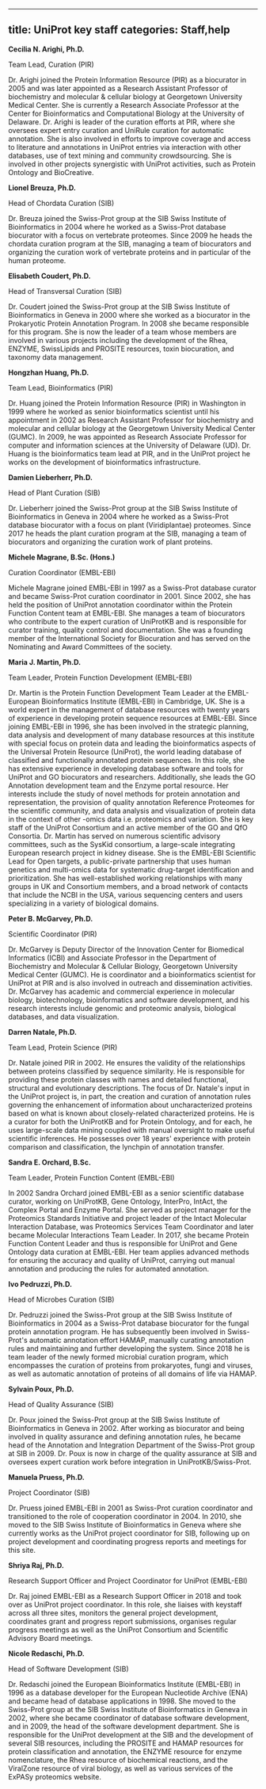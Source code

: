 
---
title: UniProt key staff
categories: Staff,help
---

**Cecilia N. Arighi, Ph.D.**  
  
Team Lead, Curation (PIR)  
  
Dr. Arighi joined the Protein Information Resource (PIR) as a biocurator in 2005 and was later appointed as a Research Assistant Professor of biochemistry and molecular & cellular biology at Georgetown University Medical Center. She is currently a Research Associate Professor at the Center for Bioinformatics and Computational Biology at the University of Delaware. Dr. Arighi is leader of the curation efforts at PIR, where she oversees expert entry curation and UniRule curation for automatic annotation. She is also involved in efforts to improve coverage and access to literature and annotations in UniProt entries via interaction with other databases, use of text mining and community crowdsourcing. She is involved in other projects synergistic with UniProt activities, such as Protein Ontology and BioCreative.

**Lionel Breuza, Ph.D.**  
  
Head of Chordata Curation (SIB)  
  
Dr. Breuza joined the Swiss-Prot group at the SIB Swiss Institute of Bioinformatics in 2004 where he worked as a Swiss-Prot database biocurator with a focus on vertebrate proteomes. Since 2009 he heads the chordata curation program at the SIB, managing a team of biocurators and organizing the curation work of vertebrate proteins and in particular of the human proteome.

**Elisabeth Coudert, Ph.D.**  
  
Head of Transversal Curation (SIB)  
  
Dr. Coudert joined the Swiss-Prot group at the SIB Swiss Institute of Bioinformatics in Geneva in 2000 where she worked as a biocurator in the Prokaryotic Protein Annotation Program. In 2008 she became responsible for this program. She is now the leader of a team whose members are involved in various projects including the development of the Rhea, ENZYME, SwissLipids and PROSITE resources, toxin biocuration, and taxonomy data management.

**Hongzhan Huang, Ph.D.**  
  
Team Lead, Bioinformatics (PIR)  
  
Dr. Huang joined the Protein Information Resource (PIR) in Washington in 1999 where he worked as senior bioinformatics scientist until his appointment in 2002 as Research Assistant Professor for biochemistry and molecular and cellular biology at the Georgetown University Medical Center (GUMC). In 2009, he was appointed as Research Associate Professor for computer and information sciences at the University of Delaware (UD). Dr. Huang is the bioinformatics team lead at PIR, and in the UniProt project he works on the development of bioinformatics infrastructure.

**Damien Lieberherr, Ph.D.**  
  
Head of Plant Curation (SIB)  
  
Dr. Lieberherr joined the Swiss-Prot group at the SIB Swiss Institute of Bioinformatics in Geneva in 2004 where he worked as a Swiss-Prot database biocurator with a focus on plant (Viridiplantae) proteomes. Since 2017 he heads the plant curation program at the SIB, managing a team of biocurators and organizing the curation work of plant proteins.

**Michele Magrane, B.Sc. (Hons.)**  
  
Curation Coordinator (EMBL-EBI)  
  
Michele Magrane joined EMBL-EBI in 1997 as a Swiss-Prot database curator and became Swiss-Prot curation coordinator in 2001. Since 2002, she has held the position of UniProt annotation coordinator within the Protein Function Content team at EMBL-EBI. She manages a team of biocurators who contribute to the expert curation of UniProtKB and is responsible for curator training, quality control and documentation. She was a founding member of the International Society for Biocuration and has served on the Nominating and Award Committees of the society.

**Maria J. Martin, Ph.D.**  
  
Team Leader, Protein Function Development (EMBL-EBI)  
  
Dr. Martin is the Protein Function Development Team Leader at the EMBL-European Bioinformatics Institute (EMBL-EBI) in Cambridge, UK. She is a world expert in the management of database resources with twenty years of experience in developing protein sequence resources at EMBL-EBI. Since joining EMBL-EBI in 1996, she has been involved in the strategic planning, data analysis and development of many database resources at this institute with special focus on protein data and leading the bioinformatics aspects of the Universal Protein Resource (UniProt), the world leading database of classified and functionally annotated protein sequences. In this role, she has extensive experience in developing database software and tools for UniProt and GO biocurators and researchers. Additionally, she leads the GO Annotation development team and the Enzyme portal resource. Her interests include the study of novel methods for protein annotation and representation, the provision of quality annotation Reference Proteomes for the scientific community, and data analysis and visualization of protein data in the context of other -omics data i.e. proteomics and variation. She is key staff of the UniProt Consortium and an active member of the GO and QfO Consortia. Dr. Martin has served on numerous scientific advisory committees, such as the SysKid consortium, a large-scale integrating European research project in kidney disease. She is the EMBL-EBI Scientific Lead for Open targets, a public-private partnership that uses human genetics and multi-omics data for systematic drug-target identification and prioritization. She has well-established working relationships with many groups in UK and Consortium members, and a broad network of contacts that include the NCBI in the USA, various sequencing centers and users specializing in a variety of biological domains.

**Peter B. McGarvey, Ph.D.**  
  
Scientific Coordinator (PIR)  
  
Dr. McGarvey is Deputy Director of the Innovation Center for Biomedical Informatics (ICBI) and Associate Professor in the Department of Biochemistry and Molecular & Cellular Biology, Georgetown University Medical Center (GUMC). He is coordinator and a bioinformatics scientist for UniProt at PIR and is also involved in outreach and dissemination activities. Dr. McGarvey has academic and commercial experience in molecular biology, biotechnology, bioinformatics and software development, and his research interests include genomic and proteomic analysis, biological databases, and data visualization.

**Darren Natale, Ph.D.**  
  
Team Lead, Protein Science (PIR)  
  
Dr. Natale joined PIR in 2002. He ensures the validity of the relationships between proteins classified by sequence similarity. He is responsible for providing these protein classes with names and detailed functional, structural and evolutionary descriptions. The focus of Dr. Natale's input in the UniProt project is, in part, the creation and curation of annotation rules governing the enhancement of information about uncharacterized proteins based on what is known about closely-related characterized proteins. He is a curator for both the UniProtKB and for Protein Ontology, and for each, he uses large-scale data mining coupled with manual oversight to make useful scientific inferences. He possesses over 18 years' experience with protein comparison and classification, the lynchpin of annotation transfer.

**Sandra E. Orchard, B.Sc.**  
  
Team Leader, Protein Function Content (EMBL-EBI)  
  
In 2002 Sandra Orchard joined EMBL-EBI as a senior scientific database curator, working on UniProtKB, Gene Ontology, InterPro, IntAct, the Complex Portal and Enzyme Portal. She served as project manager for the Proteomics Standards Initiative and project leader of the Intact Molecular Interaction Database, was Proteomics Services Team Coordinator and later became Molecular Interactions Team Leader. In 2017, she became Protein Function Content Leader and thus is responsible for UniProt and Gene Ontology data curation at EMBL-EBI. Her team applies advanced methods for ensuring the accuracy and quality of UniProt, carrying out manual annotation and producing the rules for automated annotation.

**Ivo Pedruzzi, Ph.D.**  
  
Head of Microbes Curation (SIB)  
  
Dr. Pedruzzi joined the Swiss-Prot group at the SIB Swiss Institute of Bioinformatics in 2004 as a Swiss-Prot database biocurator for the fungal protein annotation program. He has subsequently been involved in Swiss-Prot's automatic annotation effort HAMAP, manually curating annotation rules and maintaining and further developing the system. Since 2018 he is team leader of the newly formed microbial curation program, which encompasses the curation of proteins from prokaryotes, fungi and viruses, as well as automatic annotation of proteins of all domains of life via HAMAP.

**Sylvain Poux, Ph.D.**  
  
Head of Quality Assurance (SIB)  
  
Dr. Poux joined the Swiss-Prot group at the SIB Swiss Institute of Bioinformatics in Geneva in 2002. After working as biocurator and being involved in quality assurance and defining annotation rules, he became head of the Annotation and Integration Department of the Swiss-Prot group at SIB in 2009. Dr. Poux is now in charge of the quality assurance at SIB and oversees expert curation work before integration in UniProtKB/Swiss-Prot.

**Manuela Pruess, Ph.D.**  
  
Project Coordinator (SIB)  
  
Dr. Pruess joined EMBL-EBI in 2001 as Swiss-Prot curation coordinator and transitioned to the role of cooperation coordinator in 2004. In 2010, she moved to the SIB Swiss Institute of Bioinformatics in Geneva where she currently works as the UniProt project coordinator for SIB, following up on project development and coordinating progress reports and meetings for this site.

**Shriya Raj, Ph.D.**  
  
Research Support Officer and Project Coordinator for UniProt (EMBL-EBI)  
  
Dr. Raj joined EMBL-EBI as a Research Support Officer in 2018 and took over as UniProt project coordinator. In this role, she liaises with keystaff across all three sites, monitors the general project development, coordinates grant and progress report submissions, organises regular progress meetings as well as the UniProt Consortium and Scientific Advisory Board meetings.

**Nicole Redaschi, Ph.D.**  
  
Head of Software Development (SIB)  
  
Dr. Redaschi joined the European Bioinformatics Institute (EMBL-EBI) in 1996 as a database developer for the European Nucleotide Archive (ENA) and became head of database applications in 1998. She moved to the Swiss-Prot group at the SIB Swiss Institute of Bioinformatics in Geneva in 2002, where she became coordinator of database software development, and in 2009, the head of the software development department. She is responsible for the UniProt development at the SIB and the development of several SIB resources, including the PROSITE and HAMAP resources for protein classification and annotation, the ENZYME resource for enzyme nomenclature, the Rhea resource of biochemical reactions, and the ViralZone resource of viral biology, as well as various services of the ExPASy proteomics website.
        